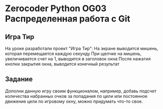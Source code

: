 # Zerocoder Python OG03 Распределенная работа с Git

## Игра Тир
На уроке разработали проект "Игра Тир":
На экране выводится мишень, которая перемещается каждую секунду
При щелчке на мишень, увеличивается счет на 1, выводится в заголовок окна
После нажатия кнопки закрытия окна, выводится конечный результат

## Задание
Дополни данную игру своим функционалом, например, добавь подсчет количества набранных очков за попадания по цели или постоянное движение цели по игровому окну, можно придумать что-то свое.
